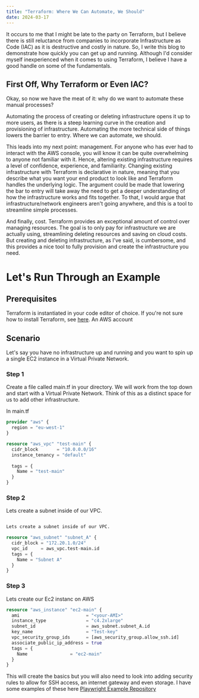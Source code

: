 ```yaml
---
title: "Terraform: Where We Can Automate, We Should"
date: 2024-03-17
---
```


It occurs to me that I might be late to the party on Terraform, but I believe there is still reluctance from companies to incorporate Infrastructure as Code (IAC) as it is destructive and costly in nature. So, I write this blog to demonstrate how quickly you can get up and running. Although I'd consider myself inexperienced when it comes to using Terraform, I believe I have a good handle on some of the fundamentals.

## First Off, Why Terraform or Even IAC?
Okay, so now we have the meat of it: why do we want to automate these manual processes?

Automating the process of creating or deleting infrastructure opens it up to more users, as there is a steep learning curve in the creation and provisioning of infrastructure. Automating the more technical side of things lowers the barrier to entry. Where we can automate, we should.

This leads into my next point: management. For anyone who has ever had to interact with the AWS console, you will know it can be quite overwhelming to anyone not familiar with it. Hence, altering existing infrastructure requires a level of confidence, experience, and familiarity. Changing existing infrastructure with Terraform is declarative in nature, meaning that you describe what you want your end product to look like and Terraform handles the underlying logic. The argument could be made that lowering the bar to entry will take away the need to get a deeper understanding of how the infrastructure works and fits together. To that, I would argue that infrastructure/network engineers aren't going anywhere, and this is a tool to streamline simple processes.

And finally, cost. Terraform provides an exceptional amount of control over managing resources. The goal is to only pay for infrastructure we are actually using, streamlining deleting resources and saving on cloud costs. But creating and deleting infrastructure, as I’ve said, is cumbersome, and this provides a nice tool to fully provision and create the infrastructure you need.

# Let's Run Through an Example
## Prerequisites

Terraform is instantiated in your code editor of choice. If you're not sure how to install Terraform, see [here](https://developer.hashicorp.com/terraform/tutorials/aws-get-started/install-cli).
An AWS account

## Scenario
Let's say you have no infrastructure up and running and you want to spin up a single EC2 instance in a Virtual Private Network.

### Step 1
Create a file called main.tf in your directory. We will work from the top down and start with a Virtual Private Network. Think of this as a distinct space for us to add other infrastructure.

In main.tf
```terraform
provider "aws" {
  region = "eu-west-1"
}

resource "aws_vpc" "test-main" {
  cidr_block       = "10.0.0.0/16"
  instance_tenancy = "default"
  
  tags = {
    Name = "test-main"
  }
}
```
### Step 2
Lets create a subnet inside of our VPC.

```terraform

Lets create a subnet inside of our VPC.

resource "aws_subnet" "subnet_A" {
  cidr_block = "172.20.1.0/24"
  vpc_id     = aws_vpc.test-main.id
  tags = {
    Name = "Subnet A"
  }
}
```

### Step 3
Lets create our Ec2 instanc on AWS

```terraform
resource "aws_instance" "ec2-main" {
  ami                         = "<your-AMI>"
  instance_type               = "c4.2xlarge"
  subnet_id                   = aws_subnet.subnet_A.id
  key_name                    = "Test-key"
  vpc_security_group_ids      = [aws_security_group.allow_ssh.id]
  associate_public_ip_address = true
  tags = {
    Name                = "ec2-main"
  }
}
```

This will create the basics but you will also need to look into adding security rules to allow for SSH access, an internet gateway and even storage. I have some examples of these here [Playwright Example Repository](https://github.com/Joshua850/playwright-example.git)
